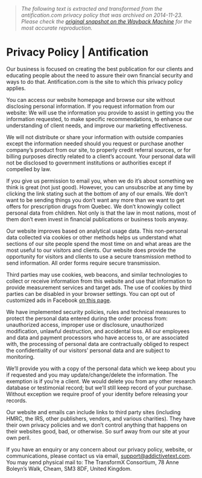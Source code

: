 > *The following text is extracted and transformed from the antification.com privacy policy that was archived on 2014-11-23. Please check the [original snapshot on the Wayback Machine](https://web.archive.org/web/20141123014502id_/http%3A//antification.com/about/privacy-policy) for the most accurate reproduction.*

# Privacy Policy | Antification

Our business is focused on creating the best publication for our clients and educating people about the need to assure their own financial security and ways to do that. Antification.com is the site to which this privacy policy applies.

You can access our website homepage and browse our site without disclosing personal information. If you request information from our website: We will use the information you provide to assist in getting you the information requested, to make specific recommendations, to enhance our understanding of client needs, and improve our marketing effectiveness.

We will not distribute or share your information with outside companies except the information needed should you request or purchase another company’s product from our site, to properly credit referral sources, or for billing purposes directly related to a client’s account. Your personal data will not be disclosed to government institutions or authorities except if compelled by law.

If you give us permission to email you, when we do it’s about something we think is great (not just good). However, you can unsubscribe at any time by clicking the link stating such at the bottom of any of our emails. We don’t want to be sending things you don’t want any more than we want to get offers for prescription drugs from Quebec. We don’t knowingly collect personal data from children. Not only is that the law in most nations, most of them don’t even invest in financial publications or business tools anyway.

Our website improves based on analytical usage data. This non-personal data collected via cookies or other methods helps us understand what sections of our site people spend the most time on and what areas are the most useful to our visitors and clients. Our website does provide the opportunity for visitors and clients to use a secure transmission method to send information. All order forms require secure transmission.

Third parties may use cookies, web beacons, and similar technologies to collect or receive information from this website and use that information to provide measurement services and target ads. The use of cookies by third parties can be disabled in your browser settings. You can opt out of customized ads in Facebook [on this page](http://www.facebook.com/ads/website_custom_audiences/).

We have implemented security policies, rules and technical measures to protect the personal data entered during the order process from: unauthorized access, improper use or disclosure, unauthorized modification, unlawful destruction, and accidental loss. All our employees and data and payment processors who have access to, or are associated with, the processing of personal data are contractually obliged to respect the confidentiality of our visitors’ personal data and are subject to monitoring.

We’ll provide you with a copy of the personal data which we keep about you if requested and you may update/change/delete the information. The exemption is if you’re a client. We would delete you from any other research database or testimonial record; but we’ll still keep record of your purchase. Without exception we require proof of your identity before releasing your records.

Our website and emails can include links to third party sites (including HMRC, the IRS, other publishers, vendors, and various charities). They have their own privacy policies and we don’t control anything that happens on their websites good, bad, or otherwise. So surf away from our site at your own peril.

If you have an enquiry or any concern about our privacy policy, website, or communications, please contact us via email, support@addictivetext.com. You may send physical mail to: The TransformX Consortium, 78 Anne Boleyn’s Walk, Cheam, SM3 8DF, United Kingdom. 
